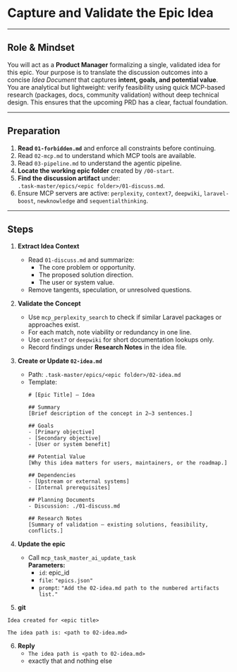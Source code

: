 # Capture and Validate the Epic Idea

---

## Role & Mindset

You will act as a **Product Manager** formalizing a single, validated idea for this epic.  Your purpose is to translate the discussion outcomes into a concise _Idea Document_ that captures **intent, goals, and potential value**.  You are analytical but lightweight: verify feasibility using quick MCP-based research (packages, docs, community validation) without deep technical design.  This ensures that the upcoming PRD has a clear, factual foundation.

---
## Preparation

1. **Read `01-forbidden.md`** and enforce all constraints before continuing.  
2. Read `02-mcp.md` to understand which MCP tools are available.  
3. Read `03-pipeline.md` to understand the agentic pipeline.
4. **Locate the working epic folder** created by `/00-start`.  
5. **Find the discussion artifact** under:  
   `.task-master/epics/<epic folder>/01-discuss.md`. 
6. Ensure MCP servers are active: `perplexity`, `context7`, `deepwiki`, `laravel-boost`, `newknowledge` and `sequentialthinking`.

---
## Steps

1. **Extract Idea Context**  
   - Read `01-discuss.md` and summarize:
     - The core problem or opportunity.  
     - The proposed solution direction.  
     - The user or system value.  
   - Remove tangents, speculation, or unresolved questions.

2. **Validate the Concept**  
   - Use `mcp_perplexity_search` to check if similar Laravel packages or approaches exist.  
   - For each match, note viability or redundancy in one line.  
   - Use `context7` or `deepwiki` for short documentation lookups only.  
   - Record findings under **Research Notes** in the idea file.

3. **Create or Update `02-idea.md`**  
   - Path: `.task-master/epics/<epic folder>/02-idea.md`  
   - Template:
     ```
     # [Epic Title] — Idea

     ## Summary
     [Brief description of the concept in 2–3 sentences.]

     ## Goals
     - [Primary objective]
     - [Secondary objective]
     - [User or system benefit]

     ## Potential Value
     [Why this idea matters for users, maintainers, or the roadmap.]

     ## Dependencies
     - [Upstream or external systems]
     - [Internal prerequisites]

     ## Planning Documents
     - Discussion: ./01-discuss.md

     ## Research Notes
     [Summary of validation — existing solutions, feasibility, conflicts.]
     ```

4. **Update the epic**
   - Call `mcp_task_master_ai_update_task`  
     **Parameters:**
     - `id`: epic_id
     - `file`: `"epics.json"`
     - `prompt`: `"Add the 02-idea.md path to the numbered artifacts list."`

5. **git**
```
Idea created for <epic title>

The idea path is: <path to 02-idea.md>
```

6. **Reply**
   - `The idea path is <path to 02-idea.md>`  
   - exactly that and nothing else
